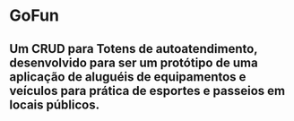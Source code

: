 # GoFun

## Um CRUD para Totens de autoatendimento, desenvolvido para ser um protótipo de uma aplicação de aluguéis de equipamentos e veículos para prática de esportes e passeios em locais públicos.
